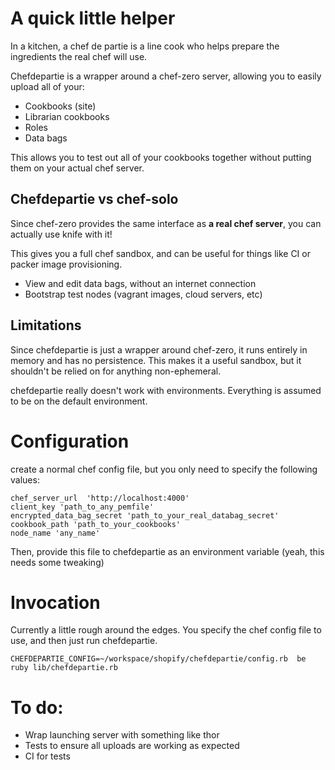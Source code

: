 # A quick little helper

In a kitchen, a chef de partie is a line cook who helps prepare the ingredients the real chef will use.

Chefdepartie is a wrapper around a chef-zero server, allowing you to easily upload all of your:

* Cookbooks (site)
* Librarian cookbooks
* Roles
* Data bags

This allows you to test out all of your cookbooks together without putting them on your actual chef server.

## Chefdepartie vs chef-solo

Since chef-zero provides the same interface as **a real chef server**, you can actually use knife with it!

This gives you a full chef sandbox, and can be useful for things like CI or packer image provisioning.

* View and edit data bags, without an internet connection
* Bootstrap test nodes (vagrant images, cloud servers, etc)

## Limitations

Since chefdepartie is just a wrapper around chef-zero, it runs entirely in memory and has no persistence. This makes it a useful sandbox, but it shouldn't be relied on for anything non-ephemeral.

chefdepartie really doesn't work with environments. Everything is assumed to be on the default environment.

# Configuration

create a normal chef config file, but you only need to specify the following values:

```
chef_server_url  'http://localhost:4000'
client_key 'path_to_any_pemfile'
encrypted_data_bag_secret 'path_to_your_real_databag_secret'
cookbook_path 'path_to_your_cookbooks'
node_name 'any_name'
```

Then, provide this file to chefdepartie as an environment variable (yeah, this needs some tweaking)


# Invocation

Currently a little rough around the edges. You specify the chef config file to use, and then just run chefdepartie.

```
CHEFDEPARTIE_CONFIG=~/workspace/shopify/chefdepartie/config.rb  be ruby lib/chefdepartie.rb
```

# To do:

* Wrap launching server with something like thor
* Tests to ensure all uploads are working as expected
* CI for tests
